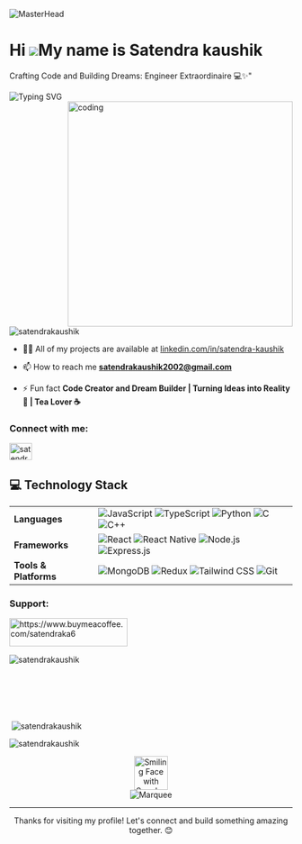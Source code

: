 

![MasterHead](https://user-images.githubusercontent.com/74038190/225813708-98b745f2-7d22-48cf-9150-083f1b00d6c9.gif)


Hi ![](https://user-images.githubusercontent.com/18350557/176309783-0785949b-9127-417c-8b55-ab5a4333674e.gif)My name is Satendra kaushik
========================================================================================================================================

Crafting Code and Building Dreams: Engineer Extraordinaire 💻✨"
<div>
  <img src="https://readme-typing-svg.herokuapp.com?font=Roboto&pause=1000&color=36BCF7FF&random=false&width=435&lines=Full+Stack+Developer;Problem+Solver;Continuous+Learner;Tech+Enthusiast" alt="Typing SVG" />
</div>
<img align="right" alt="coding" width="400" src="https://user-images.githubusercontent.com/55389276/140866485-8fb1c876-9a8f-4d6a-98dc-08c4981eaf70.gif">
<p align="left"> <img src="https://komarev.com/ghpvc/?username=satendrakaushik&label=Profile%20views&color=0e75b6&style=flat" alt="satendrakaushik" /> </p>

- 👨‍💻 All of my projects are available at [linkedin.com/in/satendra-kaushik]([www.linkedin.com/in/satendra-kaushik](https://www.linkedin.com/in/satendra-kaushik/?utm_source=share&utm_campaign=share_via&utm_content=profile&utm_medium=android_app))

- 📫 How to reach me **satendrakaushik2002@gmail.com**

- ⚡ Fun fact **Code Creator and Dream Builder | Turning Ideas into Reality 🚀 | Tea Lover ☕**

<h3 align="left">Connect with me:</h3>

<p align="left">

<a href="https://www.linkedin.com/in/satendra-kaushik?utm_source=share&utm_campaign=share_via&utm_content=profile&utm_medium=android_app" target="blank"><img align="center" src="https://raw.githubusercontent.com/rahuldkjain/github-profile-readme-generator/master/src/images/icons/Social/linked-in-alt.svg" alt="satendra kaushik" height="30" width="40" /></a>
</p>

## 💻 Technology Stack

<div>
  <table>
    <tr>
      <td><strong>Languages</strong></td>
      <td>
        <img src="https://img.shields.io/badge/JavaScript-F7DF1E?style=for-the-badge&logo=javascript&logoColor=black" alt="JavaScript"/>
        <img src="https://img.shields.io/badge/TypeScript-3178C6?style=for-the-badge&logo=typescript&logoColor=white" alt="TypeScript"/>
        <img src="https://img.shields.io/badge/Python-3776AB?style=for-the-badge&logo=python&logoColor=white" alt="Python"/>
        <img src="https://img.shields.io/badge/C-00599C?style=for-the-badge&logo=c&logoColor=white" alt="C"/>
        <img src="https://img.shields.io/badge/C++-00599C?style=for-the-badge&logo=cplusplus&logoColor=white" alt="C++"/>
      </td>
    </tr>
    <tr>
      <td><strong>Frameworks</strong></td>
      <td>
        <img src="https://img.shields.io/badge/React-61DAFB?style=for-the-badge&logo=react&logoColor=black" alt="React"/>
        <img src="https://img.shields.io/badge/React_Native-61DAFB?style=for-the-badge&logo=react&logoColor=black" alt="React Native"/>
        <img src="https://img.shields.io/badge/Node.js-339933?style=for-the-badge&logo=nodedotjs&logoColor=white" alt="Node.js"/>
        <img src="https://img.shields.io/badge/Express.js-000000?style=for-the-badge&logo=express&logoColor=white" alt="Express.js"/>
      </td>
    </tr>
    <tr>
      <td><strong>Tools & Platforms</strong></td>
      <td>
        <img src="https://img.shields.io/badge/MongoDB-4EA94B?style=for-the-badge&logo=mongodb&logoColor=white" alt="MongoDB"/>
        <img src="https://img.shields.io/badge/Redux-593D88?style=for-the-badge&logo=redux&logoColor=white" alt="Redux"/>
        <img src="https://img.shields.io/badge/Tailwind_CSS-38B2AC?style=for-the-badge&logo=tailwind-css&logoColor=white" alt="Tailwind CSS"/>
        <img src="https://img.shields.io/badge/Git-F05032?style=for-the-badge&logo=git&logoColor=white" alt="Git"/>
      </td>
    </tr>
  </table>
</div>

<h3 align="left">Support:</h3>
<p><a href="https://www.buymeacoffee.com/satendraka6"> <img align="left" src="https://cdn.buymeacoffee.com/buttons/v2/default-yellow.png" height="50" width="210" alt="https://www.buymeacoffee.com/satendraka6" /></a></p><br><br><br>

<p><img align="left" src="https://github-readme-stats.vercel.app/api/top-langs?username=satendrakaushik&show_icons=true&locale=en&layout=compact" alt="satendrakaushik" /></p>


<br><br><br><br><br><br>
<p>&nbsp;<img align="center" src="https://github-readme-stats.vercel.app/api?username=satendrakaushik&show_icons=true&locale=en" alt="satendrakaushik" /></p>

<p><img align="center" src="https://github-readme-streak-stats.herokuapp.com/?user=satendrakaushik&" alt="satendrakaushik" /></p>
<div align="center">
  <img src="https://raw.githubusercontent.com/Tarikul-Islam-Anik/Animated-Fluent-Emojis/master/Emojis/Smilies/Smiling%20Face%20with%20Sunglasses.png" alt="Smiling Face with Sunglasses" width="60" height="60" />
</div>

<div align="center">
  <img src="https://raw.githubusercontent.com/BrunnerLivio/brunnerlivio/master/images/marquee.svg" alt="Marquee" />
</div>

---

<p align="center">Thanks for visiting my profile! Let's connect and build something amazing together. 😊</p>
